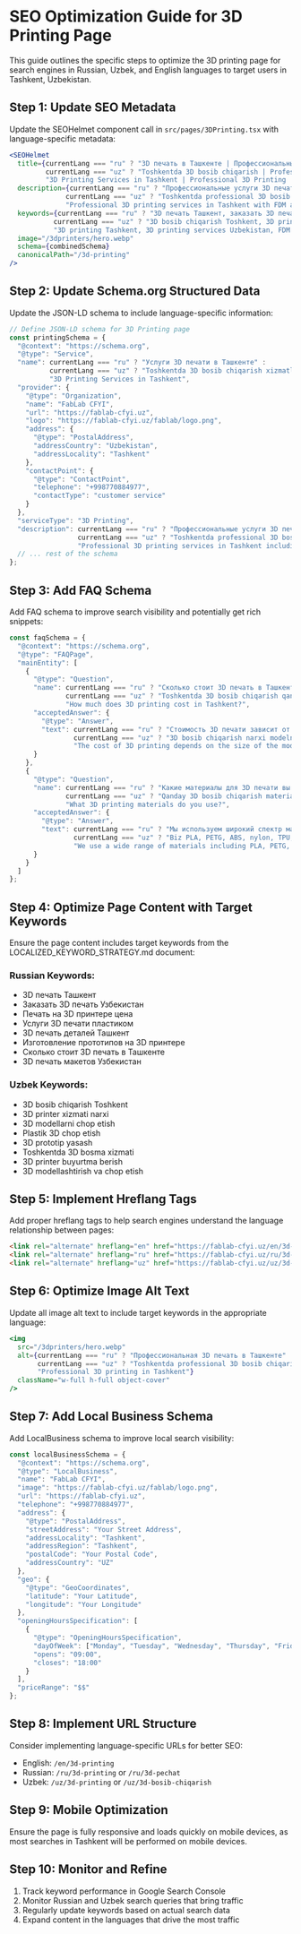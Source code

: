 # SEO Optimization Guide for 3D Printing Page

This guide outlines the specific steps to optimize the 3D printing page for search engines in Russian, Uzbek, and English languages to target users in Tashkent, Uzbekistan.

## Step 1: Update SEO Metadata

Update the SEOHelmet component call in `src/pages/3DPrinting.tsx` with language-specific metadata:

```jsx
<SEOHelmet
  title={currentLang === "ru" ? "3D печать в Ташкенте | Профессиональные услуги 3D печати | FabLab CFYI" : 
         currentLang === "uz" ? "Toshkentda 3D bosib chiqarish | Professional 3D chop etish xizmatlari | FabLab CFYI" : 
         "3D Printing Services in Tashkent | Professional 3D Printing | FabLab CFYI"}
  description={currentLang === "ru" ? "Профессиональные услуги 3D печати в Ташкенте. Быстрое изготовление прототипов и деталей из различных материалов на FDM и SLA принтерах." : 
              currentLang === "uz" ? "Toshkentda professional 3D bosib chiqarish xizmatlari. FDM va SLA texnologiyalari bilan prototiplar va funksional qismlarni tez tayyorlash." : 
              "Professional 3D printing services in Tashkent with FDM and SLA technologies. High-precision prototyping and functional parts manufacturing."}
  keywords={currentLang === "ru" ? "3D печать Ташкент, заказать 3D печать Узбекистан, печать на 3D принтере цена, услуги 3D печати пластиком, изготовление прототипов" : 
           currentLang === "uz" ? "3D bosib chiqarish Toshkent, 3D printer xizmati narxi, 3D modellarni chop etish, plastik 3D chop etish, 3D prototip yasash" : 
           "3D printing Tashkent, 3D printing services Uzbekistan, FDM printing, SLA printing, rapid prototyping"}
  image="/3dprinters/hero.webp"
  schema={combinedSchema}
  canonicalPath="/3d-printing"
/>
```

## Step 2: Update Schema.org Structured Data

Update the JSON-LD schema to include language-specific information:

```jsx
// Define JSON-LD schema for 3D Printing page
const printingSchema = {
  "@context": "https://schema.org",
  "@type": "Service",
  "name": currentLang === "ru" ? "Услуги 3D печати в Ташкенте" : 
          currentLang === "uz" ? "Toshkentda 3D bosib chiqarish xizmatlari" : 
          "3D Printing Services in Tashkent",
  "provider": {
    "@type": "Organization",
    "name": "FabLab CFYI",
    "url": "https://fablab-cfyi.uz",
    "logo": "https://fablab-cfyi.uz/fablab/logo.png",
    "address": {
      "@type": "PostalAddress",
      "addressCountry": "Uzbekistan",
      "addressLocality": "Tashkent"
    },
    "contactPoint": {
      "@type": "ContactPoint",
      "telephone": "+998770884977",
      "contactType": "customer service"
    }
  },
  "serviceType": "3D Printing",
  "description": currentLang === "ru" ? "Профессиональные услуги 3D печати в Ташкенте с использованием технологий FDM и SLA. Широкий выбор материалов для прототипирования и функциональных деталей." : 
                 currentLang === "uz" ? "Toshkentda professional 3D bosib chiqarish xizmatlari, FDM va SLA texnologiyalari bilan. Prototiplar va funksional qismlar uchun materiallarning keng tanlovi." : 
                 "Professional 3D printing services in Tashkent including FDM and SLA technologies with a wide range of materials and applications.",
  // ... rest of the schema
};
```

## Step 3: Add FAQ Schema

Add FAQ schema to improve search visibility and potentially get rich snippets:

```jsx
const faqSchema = {
  "@context": "https://schema.org",
  "@type": "FAQPage",
  "mainEntity": [
    {
      "@type": "Question",
      "name": currentLang === "ru" ? "Сколько стоит 3D печать в Ташкенте?" : 
              currentLang === "uz" ? "Toshkentda 3D bosib chiqarish qancha turadi?" : 
              "How much does 3D printing cost in Tashkent?",
      "acceptedAnswer": {
        "@type": "Answer",
        "text": currentLang === "ru" ? "Стоимость 3D печати зависит от размера модели, выбранного материала и сложности. Свяжитесь с нами для получения индивидуального расчета." : 
                currentLang === "uz" ? "3D bosib chiqarish narxi modelning hajmi, tanlangan material va murakkabligiga bog'liq. Individual hisob-kitob olish uchun biz bilan bog'laning." : 
                "The cost of 3D printing depends on the size of the model, selected material, and complexity. Contact us for an individual calculation."
      }
    },
    {
      "@type": "Question",
      "name": currentLang === "ru" ? "Какие материалы для 3D печати вы используете?" : 
              currentLang === "uz" ? "Qanday 3D bosib chiqarish materiallarini ishlatasiz?" : 
              "What 3D printing materials do you use?",
      "acceptedAnswer": {
        "@type": "Answer",
        "text": currentLang === "ru" ? "Мы используем широкий спектр материалов, включая PLA, PETG, ABS, нейлон, TPU, а также специальные композитные материалы и фотополимерные смолы для SLA печати." : 
                currentLang === "uz" ? "Biz PLA, PETG, ABS, nylon, TPU, shuningdek maxsus kompozit materiallar va SLA bosib chiqarish uchun fotopolimer smolalar kabi keng ko'lamli materiallardan foydalanamiz." : 
                "We use a wide range of materials including PLA, PETG, ABS, nylon, TPU, as well as special composite materials and photopolymer resins for SLA printing."
      }
    }
  ]
};
```

## Step 4: Optimize Page Content with Target Keywords

Ensure the page content includes target keywords from the LOCALIZED_KEYWORD_STRATEGY.md document:

### Russian Keywords:
- 3D печать Ташкент
- Заказать 3D печать Узбекистан
- Печать на 3D принтере цена
- Услуги 3D печати пластиком
- 3D печать деталей Ташкент
- Изготовление прототипов на 3D принтере
- Сколько стоит 3D печать в Ташкенте
- 3D печать макетов Узбекистан

### Uzbek Keywords:
- 3D bosib chiqarish Toshkent
- 3D printer xizmati narxi
- 3D modellarni chop etish
- Plastik 3D chop etish
- 3D prototip yasash
- Toshkentda 3D bosma xizmati
- 3D printer buyurtma berish
- 3D modellashtirish va chop etish

## Step 5: Implement Hreflang Tags

Add proper hreflang tags to help search engines understand the language relationship between pages:

```html
<link rel="alternate" hreflang="en" href="https://fablab-cfyi.uz/en/3d-printing" />
<link rel="alternate" hreflang="ru" href="https://fablab-cfyi.uz/ru/3d-printing" />
<link rel="alternate" hreflang="uz" href="https://fablab-cfyi.uz/uz/3d-printing" />
```

## Step 6: Optimize Image Alt Text

Update all image alt text to include target keywords in the appropriate language:

```jsx
<img 
  src="/3dprinters/hero.webp" 
  alt={currentLang === "ru" ? "Профессиональная 3D печать в Ташкенте" : 
       currentLang === "uz" ? "Toshkentda professional 3D bosib chiqarish" : 
       "Professional 3D printing in Tashkent"} 
  className="w-full h-full object-cover"
/>
```

## Step 7: Add Local Business Schema

Add LocalBusiness schema to improve local search visibility:

```jsx
const localBusinessSchema = {
  "@context": "https://schema.org",
  "@type": "LocalBusiness",
  "name": "FabLab CFYI",
  "image": "https://fablab-cfyi.uz/fablab/logo.png",
  "url": "https://fablab-cfyi.uz",
  "telephone": "+998770884977",
  "address": {
    "@type": "PostalAddress",
    "streetAddress": "Your Street Address",
    "addressLocality": "Tashkent",
    "addressRegion": "Tashkent",
    "postalCode": "Your Postal Code",
    "addressCountry": "UZ"
  },
  "geo": {
    "@type": "GeoCoordinates",
    "latitude": "Your Latitude",
    "longitude": "Your Longitude"
  },
  "openingHoursSpecification": [
    {
      "@type": "OpeningHoursSpecification",
      "dayOfWeek": ["Monday", "Tuesday", "Wednesday", "Thursday", "Friday"],
      "opens": "09:00",
      "closes": "18:00"
    }
  ],
  "priceRange": "$$"
};
```

## Step 8: Implement URL Structure

Consider implementing language-specific URLs for better SEO:

- English: `/en/3d-printing`
- Russian: `/ru/3d-printing` or `/ru/3d-pechat`
- Uzbek: `/uz/3d-printing` or `/uz/3d-bosib-chiqarish`

## Step 9: Mobile Optimization

Ensure the page is fully responsive and loads quickly on mobile devices, as most searches in Tashkent will be performed on mobile devices.

## Step 10: Monitor and Refine

1. Track keyword performance in Google Search Console
2. Monitor Russian and Uzbek search queries that bring traffic
3. Regularly update keywords based on actual search data
4. Expand content in the languages that drive the most traffic 